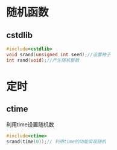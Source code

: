 # 随机函数
## cstdlib
```c++
#include<cstdlib>
void srand(unsigned int seed);//设置种子
int rand(void);//产生随机整数
```
# 定时
## ctime
利用time设置随机数
```c++
#include<ctime>
srand(time(0));// 利用time的功能实现随机
```